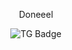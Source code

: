 <div id="header" align="center">
  <p>Doneeel</p>
</div>

<div id="badges" align="center">
  <img src="https://img.shields.io/badge/Doneeel-black?logo=telegram&logoColor=white&style=for-the-badge" alt="TG Badge"/>
</div>
